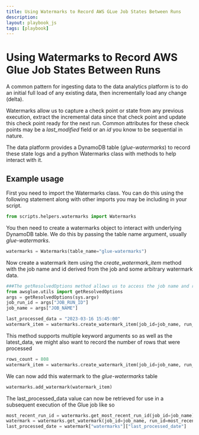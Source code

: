 ```yaml
---
title: Using Watermarks to Record AWS GLue Job States Between Runs
description: 
layout: playbook_js
tags: [playbook]
---
```

# Using Watermarks to Record AWS Glue Job States Between Runs
A common pattern for ingesting data to the data analytics platform is to do an initial full load of any existing data, then incrementally load any change (delta).

Watermarks allow us to capture a check point or state from any previous execution, extract the incremental data since that check point and update this check point ready for the next run. Common attributes for these check points may be a _last_modified_ field or an _id_ you know to be sequential in nature. 

The data platform provides a DynamoDB table (_glue-watermarks_) to record these state logs and a python Watermarks class with methods to help interact with it.

## Example usage
First you need to import the Watermarks class. You can do this using the following statement along with other imports you may be including in your script.
```python
from scripts.helpers.watermarks import Watermarks
```

You then need to create a watermarks object to interact with underlying DynamoDB table. We do this by passing the table name argument, usually *glue-watermarks*.
```python
watermarks = Watermarks(table_name="glue-watermarks") 
```
Now create a watermark item using the _create_watermark_item_ method with the job name and id derived from the job and some arbitrary watermark data.

```python
###The getResolvedOptions method allows us to access the job name and run id from within the Glue job
from awsglue.utils import getResolvedOptions
args = getResolvedOptions(sys.argv)
job_run_id = args["JOB_RUN_ID"]
job_name = args["JOB_NAME"]

last_processed_data = "2023-03-16 15:45:00"
watermark_item = watermarks.create_watermark_item(job_id=job_name, run_id=job_run_id, latest_data=last_processed_data)
```
This method supports multiple keyword arguments so as well as the latest_data, we might also want to record the number of rows that were processed 
```python
rows_count = 808
watermark_item = watermarks.create_watermark_item(job_id=job_name, run_id=job_run_id, latest_data=last_processed_data, rows_collected=rows_count)
```
We can now add this watermark to the _glue-watermarks_ table 
```python
watermarks.add_watermark(watermark_item)
```
The last_processed_data value can now be retrieved for use in a subsequent execution of the Glue job like so
```python
most_recent_run_id = watermarks.get_most_recent_run_id(job_id=job_name)
watermark = watermarks.get_watermark(job_id=job_name, run_id=most_recent_run_id)
last_processed_date = watermark["watermarks"]["last_processed_date"]
```

